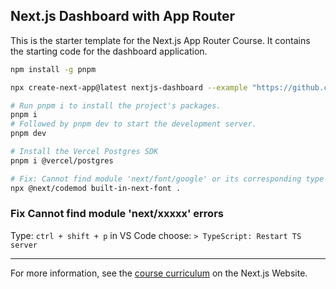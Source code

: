 ## Next.js Dashboard with App Router

This is the starter template for the Next.js App Router Course. It contains the starting code for the dashboard application.

```sh
npm install -g pnpm

npx create-next-app@latest nextjs-dashboard --example "https://github.com/vercel/next-learn/tree/main/dashboard/starter-example" --use-pnpm

# Run pnpm i to install the project's packages.
pnpm i
# Followed by pnpm dev to start the development server.
pnpm dev

# Install the Vercel Postgres SDK
pnpm i @vercel/postgres

# Fix: Cannot find module 'next/font/google' or its corresponding type declarations
npx @next/codemod built-in-next-font .
```

### Fix Cannot find module 'next/xxxxx' errors

Type: `ctrl + shift + p` in VS Code
choose: `> TypeScript: Restart TS server`

----
For more information, see the [course curriculum](https://nextjs.org/learn) on the Next.js Website.

